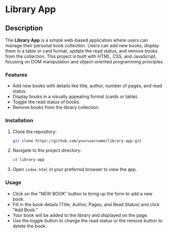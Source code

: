 # Library App

## Description

The **Library App** is a simple web-based application where users can manage their personal book collection. Users can add new books, display them in a table or card format, update the read status, and remove books from the collection. This project is built with HTML, CSS, and JavaScript, focusing on DOM manipulation and object-oriented programming principles.

### Features

- Add new books with details like title, author, number of pages, and read status.
- Display books in a visually appealing format (cards or table).
- Toggle the read status of books.
- Remove books from the library collection.

### Installation

1. Clone the repository:

   ```bash
   git clone https://github.com/yourusername/library-app.git
   ```

2. Navigate to the project directory:

   ```bash
   cd library-app
   ```

3. Open `index.html` in your preferred browser to view the app.

### Usage

- Click on the "NEW BOOK" button to bring up the form to add a new book.
- Fill in the book details (Title, Author, Pages, and Read Status) and click "Add Book."
- Your book will be added to the library and displayed on the page.
- Use the toggle button to change the read status or the remove button to delete the book.
